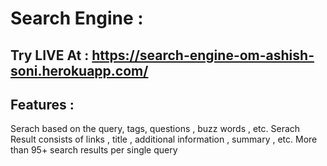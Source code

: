 # Search Engine : 

## Try LIVE At : https://search-engine-om-ashish-soni.herokuapp.com/

## Features : 
  Serach based on the query, tags, questions , buzz words , etc.
  Serach Result consists of links , title , additional information , summary , etc.
  More than 95+ search results per single query
